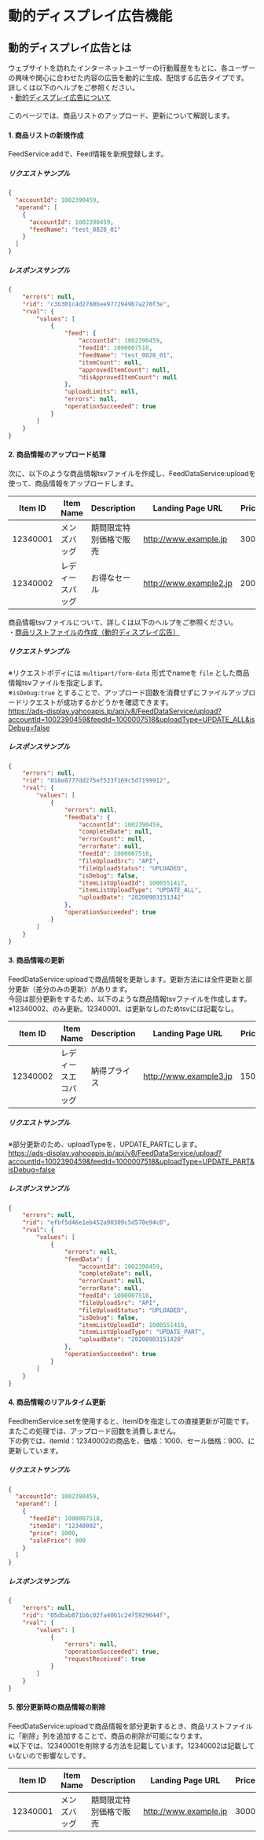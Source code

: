 # 動的ディスプレイ広告機能
## 動的ディスプレイ広告とは
ウェブサイトを訪れたインターネットユーザーの行動履歴をもとに、各ユーザーの興味や関心に合わせた内容の広告を動的に生成、配信する広告タイプです。<br>
詳しくは以下のヘルプをご参照ください。<br>
・<a href="https://ads-help.yahoo.co.jp/yahooads/ydn/articledetail?lan=ja&aid=36349">動的ディスプレイ広告について</a><br><br>
このページでは、商品リストのアップロード、更新について解説します。<br>

#### 1.	商品リストの新規作成
FeedService:addで、Feed情報を新規登録します。

##### リクエストサンプル
```json
{
  "accountId": 1002390459,
  "operand": [
    {
      "accountId": 1002390459,
      "feedName": "test_0828_01"
    }
  ]
}
```

##### レスポンスサンプル
```json
{
    "errors": null,
    "rid": "c3b301c4d2760bee9772949b7a270f3e",
    "rval": {
        "values": [
            {
                "feed": {
                    "accountId": 1002390459,
                    "feedId": 1000007518,
                    "feedName": "test_0828_01",
                    "itemCount": null,
                    "approvedItemCount": null,
                    "disApprovedItemCount": null
                },
                "uploadLimits": null,
                "errors": null,
                "operationSucceeded": true
            }
        ]
    }
}
```

#### 2. 商品情報のアップロード処理
次に、以下のような商品情報tsvファイルを作成し、FeedDataService:uploadを使って、商品情報をアップロードします。

|Item ID|Item Name|Description|Landing Page URL|Price|Sale Price|
|---|---|---|---|---|---|
|12340001|メンズバッグ|期間限定特別価格で販売|http://www.example.jp|3000|2500|
|12340002|レディースバッグ|お得なセール|http://www.example2.jp|2000|1500|

商品情報tsvファイルについて、詳しくは以下のヘルプをご参照ください。<br>
・<a href="https://ads-help.yahoo.co.jp/yahooads/ydn/articledetail?lan=ja&aid=36277">商品リストファイルの作成（動的ディスプレイ広告）</a>

##### リクエストサンプル
※リクエストボディには `multipart/form-data` 形式でnameを `file` とした商品情報tsvファイルを指定します。<br>
※`isDebug:true` とすることで、アップロード回数を消費せずにファイルアップロードリクエストが成功するかどうかを確認できます。<br>
https://ads-display.yahooapis.jp/api/v8/FeedDataService/upload?accountId=1002390459&feedId=1000007518&uploadType=UPDATE_ALL&isDebug=false

##### レスポンスサンプル
```json
{
    "errors": null,
    "rid": "018e8777dd275ef523f169c5d7199912",
    "rval": {
        "values": [
            {
                "errors": null,
                "feedData": {
                    "accountId": 1002390459,
                    "completeDate": null,
                    "errorCount": null,
                    "errorRate": null,
                    "feedId": 1000007518,
                    "fileUploadSrc": "API",
                    "fileUploadStatus": "UPLOADED",
                    "isDebug": false,
                    "itemListUploadId": 1000551417,
                    "itemListUploadType": "UPDATE_ALL",
                    "uploadDate": "20200903151342"
                },
                "operationSucceeded": true
            }
        ]
    }
}
```
#### 3. 商品情報の更新
FeedDataService:uploadで商品情報を更新します。更新方法には全件更新と部分更新（差分のみの更新）があります。<br>
今回は部分更新をするため、以下のような商品情報tsvファイルを作成します。<br>
※12340002、のみ更新。12340001、は更新なしのためtsvには記載なし。

|Item ID|Item Name|Description|Landing Page URL|Price|Sale Price|
|---|---|---|---|---|---|
|12340002|レディースエコバッグ|納得プライス|http://www.example3.jp|1500|1000|

##### リクエストサンプル
※部分更新のため、uploadTypeを、UPDATE_PARTにします。<br>
https://ads-display.yahooapis.jp/api/v8/FeedDataService/upload?accountId=1002390459&feedId=1000007518&uploadType=UPDATE_PART&isDebug=false

##### レスポンスサンプル
```json
{
    "errors": null,
    "rid": "efbf5d46e1eb452a90309c5d570e94c0",
    "rval": {
        "values": [
            {
                "errors": null,
                "feedData": {
                    "accountId": 1002390459,
                    "completeDate": null,
                    "errorCount": null,
                    "errorRate": null,
                    "feedId": 1000007518,
                    "fileUploadSrc": "API",
                    "fileUploadStatus": "UPLOADED",
                    "isDebug": false,
                    "itemListUploadId": 1000551418,
                    "itemListUploadType": "UPDATE_PART",
                    "uploadDate": "20200903151420"
                },
                "operationSucceeded": true
            }
        ]
    }
}
```

#### 4. 商品情報のリアルタイム更新
FeedItemService:setを使用すると、ItemIDを指定しての直接更新が可能です。またこの処理では、アップロード回数を消費しません。<br>
下の例では、itemId：12340002の商品を、価格：1000、セール価格：900、に更新しています。

##### リクエストサンプル
```json
{
  "accountId": 1002390459,
  "operand": [
    {
      "feedId": 1000007518,
      "itemId": "12340002",
      "price": 1000,
      "salePrice": 900
    }
  ]
}
```

##### レスポンスサンプル
```json
{
    "errors": null,
    "rid": "05dbab871b6c02fa4061c24f5929644f",
    "rval": {
        "values": [
            {
                "errors": null,
                "operationSucceeded": true,
                "requestReceived": true
            }
        ]
    }
}
```
#### 5. 部分更新時の商品情報の削除
FeedDataService:uploadで商品情報を部分更新するとき、商品リストファイルに「削除」列を追加することで、商品の削除が可能になります。<br>
※以下では、12340001を削除する方法を記載しています。12340002は記載していないので影響なしです。

|Item ID|Item Name|Description|Landing Page URL|Price|Sale Price|Delete|
|---|---|---|---|---|---|---|
|12340001|メンズバッグ|期間限定特別価格で販売|http://www.example.jp|3000|2500|1|

